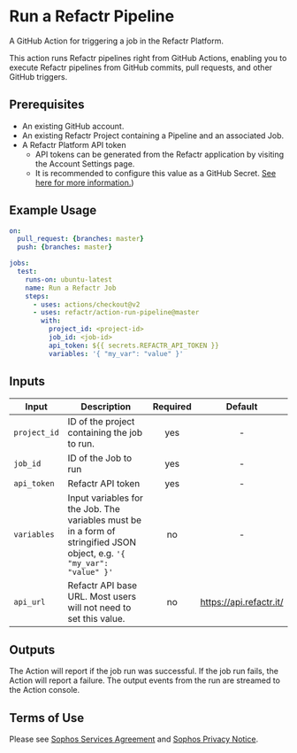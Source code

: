 # Run a Refactr Pipeline

A GitHub Action for triggering a job in the Refactr Platform.

This action runs Refactr pipelines right from GitHub Actions, enabling you to execute Refactr pipelines from GitHub commits, pull requests, and other GitHub triggers.

## Prerequisites

* An existing GitHub account.
* An existing Refactr Project containing a Pipeline and an associated Job.
* A Refactr Platform API token
    * API tokens can be generated from the Refactr application by visiting the Account Settings page.
    * It is recommended to configure this value as a GitHub Secret. [See here for more information.](https://docs.github.com/en/actions/configuring-and-managing-workflows/creating-and-storing-encrypted-secrets))

## Example Usage

```yaml
on:
  pull_request: {branches: master}
  push: {branches: master}

jobs:
  test:
    runs-on: ubuntu-latest
    name: Run a Refactr Job
    steps:
      - uses: actions/checkout@v2
      - uses: refactr/action-run-pipeline@master
        with:
          project_id: <project-id>
          job_id: <job-id>
          api_token: ${{ secrets.REFACTR_API_TOKEN }}
          variables: '{ "my_var": "value" }'
```

## Inputs

Input | Description | Required | Default |
----------|-------------|:----------:|:-------:|
| `project_id` | ID of the project containing the job to run.|yes|-|
| `job_id` | ID of the Job to run | yes |-|
| `api_token` | Refactr API token | yes | - |
| `variables` | Input variables for the Job. The variables must be in a form of stringified JSON object, e.g. `'{ "my_var": "value" }'` | no | - |
| `api_url` | Refactr API base URL. Most users will not need to set this value. | no | https://api.refactr.it/ |

## Outputs

The Action will report if the job run was successful. If the job run fails, the Action will report a failure. The output events from the run are streamed to the Action console.

## Terms of Use

Please see [Sophos Services Agreement](https://www.sophos.com/en-us/legal/sophos-services-agreement.aspx) and [Sophos Privacy Notice](https://www.sophos.com/en-us/legal/sophos-group-privacy-notice.aspx).

